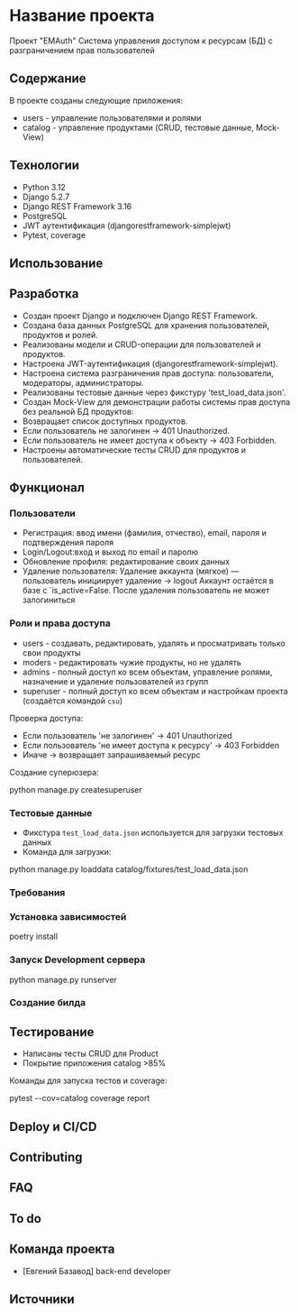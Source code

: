 # Название проекта
Проект "EMAuth"
Система управления доступом к ресурсам (БД) с разграничением прав пользователей

## Содержание
В проекте созданы следующие приложения:
- users - управление пользователями и ролями
- catalog - управление продуктами (CRUD, тестовые данные, Mock-View)

## Технологии

- Python 3.12
- Django 5.2.7
- Django REST Framework 3.16
- PostgreSQL
- JWT аутентификация (djangorestframework-simplejwt)
- Pytest, coverage 

## Использование


## Разработка
- Создан проект Django и подключен Django REST Framework.
- Создана база данных PostgreSQL для хранения пользователей, продуктов и ролей.
- Реализованы модели и CRUD-операции для пользователей и продуктов.
- Настроена JWT-аутентификация (djangorestframework-simplejwt).
- Настроена система разграничения прав доступа: пользователи, модераторы, администраторы.
- Реализованы тестовые данные через фикстуру 'test_load_data.json'.
- Создан Mock-View для демонстрации работы системы прав доступа без реальной БД продуктов:
 - Возвращает список доступных продуктов.
 - Если пользователь не залогинен → 401 Unauthorized.
 - Если пользователь не имеет доступа к объекту → 403 Forbidden.
 - Настроены автоматические тесты CRUD для продуктов и пользователей.


## Функционал

### Пользователи

- Регистрация: ввод имени (фамилия, отчество), email, пароля и подтверждения пароля 
- Login/Logout:вход и выход по email и паролю
- Обновление профиля: редактирование своих данных 
- Удаление пользователя: Удаление аккаунта (мягкое) — пользователь инициирует удаление → logout
Аккаунт остаётся в базе с `is_active=False. После удаления пользователь не может залогиниться

### Роли и права доступа

- users - создавать, редактировать, удалять и просматривать только свои продукты 
- moders - редактировать чужие продукты, но не удалять 
- admins - полный доступ ко всем объектам, управление ролями, назначение и удаление пользователей из групп
- superuser - полный доступ ко всем объектам и настройкам проекта (создаётся командой `csu`)

Проверка доступа:

- Если пользователь 'не залогинен' → 401 Unauthorized  
- Если пользователь 'не имеет доступа к ресурсу' → 403 Forbidden  
- Иначе → возвращает запрашиваемый ресурс

Создание суперюзера:

python manage.py createsuperuser


### Тестовые данные

- Фикстура `test_load_data.json` используется для загрузки тестовых данных  
- Команда для загрузки:

python manage.py loaddata catalog/fixtures/test_load_data.json


### Требования


### Установка зависимостей

poetry install

### Запуск Development сервера

python manage.py runserver

### Создание билда


## Тестирование
- Написаны тесты CRUD для Product
- Покрытие приложения catalog >85%

Команды для запуска тестов и coverage:

pytest --cov=catalog
coverage report


## Deploy и CI/CD


## Contributing

## FAQ 

## To do

## Команда проекта

- [Евгений Базавод]  back-end developer

## Источники
